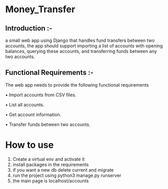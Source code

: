 # Money_Transfer

## Introduction :-

a small web app using Django that handles fund transfers between two accounts, the app should support importing a list of accounts with opening balances, querying these accounts, and transferring funds between any two accounts.

## Functional Requirements :-

The web app needs to provide the following functional requirements

• Import accounts from CSV files.

• List all accounts.

• Get account information.

• Transfer funds between two accounts.  

# How to use 
1. Create a virtual env and activate it 
2. install packages in the requirements 
3. if you want a new db delete current and migrate 
4. run the project using python3 manage.py runserver
5. the main page is localhost/accounts